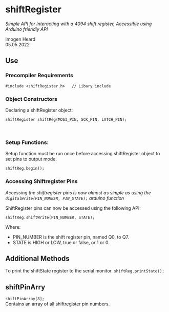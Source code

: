 # shiftRegister
_Simple API for interacting with a 4094 shift register, Accessible using Arduino friendly API_

Imogen Heard <br>
05.05.2022



## Use

### Precompiler Requirements<br>

`#include <shiftRegister.h>   // Libary include`  <br> 

### Object Constructors

Declaring a shiftRegister object:

`shiftRegister shiftReg(MOSI_PIN, SCK_PIN, LATCH_PIN);` <br>

<br>

### Setup Functions:

Setup function must be run once before accessing shiftRegister object to set pins to output mode. <br>

`shiftReg.begin();`<br> 



### Accessing Shiftregister Pins

_Accessing the shiftregister pins is now almost as simple as using the `digitalWrite(PIN_NUMBER, PIN_STATE);` arduino function_<br>

ShiftRegister pins can now be accessed using the following API: <br>

`shiftReg.shiftWrite(PIN_NUMBER, STATE);` <br>

Where:
- PIN_NUMBER is the shift register pin, named Q0, to Q7.
- STATE is HIGH or LOW, true or false, or 1 or 0.

## Additional Methods

To print the shiftState register to the serial monitor.
`shiftReg.printState();` <br>


## shiftPinArry

`shiftPinArray[8];` <Br>
  Contains an array of all shiftregister pin numbers. 
